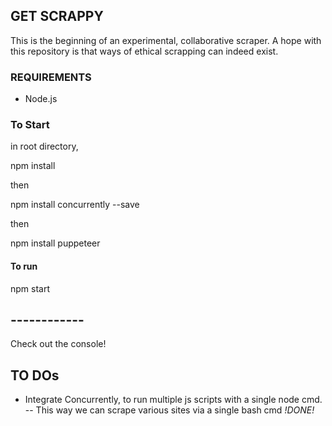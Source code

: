 ## GET SCRAPPY

This is the beginning of an experimental, collaborative scraper.  A hope with this repository is that ways of ethical scrapping can indeed exist.


### REQUIREMENTS
- Node.js



### To Start

in root directory,

npm install

then

npm install concurrently --save

then

npm install puppeteer

#### To run

npm start

## ------------

Check out the console!



## TO DOs
- Integrate Concurrently, to run multiple js scripts with a single node cmd.
  -- This way we can scrape various sites via a single bash cmd
        *!DONE!*